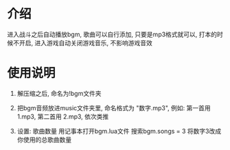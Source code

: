 # 介绍

进入战斗之后自动播放bgm,  歌曲可以自行添加, 只要是mp3格式就可以, 打本的时候不开启, 进入游戏自动关闭游戏音乐, 不影响游戏音效

# 使用说明
1.	
	解压缩之后, 命名为!bgm文件夹
2.
	把bgm音频放进music文件夹里,
	命名格式为 "数字.mp3", 
	例如: 第一首用 1.mp3, 第二首用 2.mp3, 依次类推
	
3.
	设置: 歌曲数量
	用记事本打开bgm.lua文件 搜索bgm.songs = 3
	将数字3改成你使用的总歌曲数量
